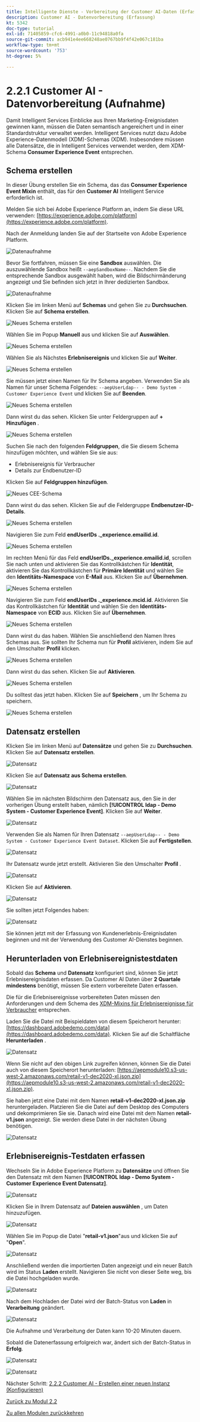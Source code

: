 ```yaml
---
title: Intelligente Dienste - Vorbereitung der Customer AI-Daten (Erfassung)
description: Customer AI - Datenvorbereitung (Erfassung)
kt: 5342
doc-type: tutorial
exl-id: 71405859-cfc6-4991-a0b0-11c94818a0fa
source-git-commit: acb941e4ee668248ae0767bb9f4f42e067c181ba
workflow-type: tm+mt
source-wordcount: '753'
ht-degree: 5%

---
```


# 2.2.1 Customer AI - Datenvorbereitung (Aufnahme)

Damit Intelligent Services Einblicke aus Ihren Marketing-Ereignisdaten gewinnen kann, müssen die Daten semantisch angereichert und in einer Standardstruktur verwaltet werden. Intelligent Services nutzt dazu Adobe Experience-Datenmodell (XDM)-Schemas (XDM).
Insbesondere müssen alle Datensätze, die in Intelligent Services verwendet werden, dem XDM-Schema **Consumer Experience Event** entsprechen.

## Schema erstellen

In dieser Übung erstellen Sie ein Schema, das das **Consumer Experience Event Mixin** enthält, das für den **Customer AI** Intelligent Service erforderlich ist.

Melden Sie sich bei Adobe Experience Platform an, indem Sie diese URL verwenden: [https://experience.adobe.com/platform](https://experience.adobe.com/platform).

Nach der Anmeldung landen Sie auf der Startseite von Adobe Experience Platform.

![Datenaufnahme](../../datacollection/module1.2/images/home.png)

Bevor Sie fortfahren, müssen Sie eine **Sandbox** auswählen. Die auszuwählende Sandbox heißt ``--aepSandboxName--``. Nachdem Sie die entsprechende Sandbox ausgewählt haben, wird die Bildschirmänderung angezeigt und Sie befinden sich jetzt in Ihrer dedizierten Sandbox.

![Datenaufnahme](../../datacollection/module1.2/images/sb1.png)

Klicken Sie im linken Menü auf **Schemas** und gehen Sie zu **Durchsuchen**. Klicken Sie auf **Schema erstellen**.

![Neues Schema erstellen](./images/createschemabutton.png)

Wählen Sie im Popup **Manuell** aus und klicken Sie auf **Auswählen**.

![Neues Schema erstellen](./images/schmanual.png)

Wählen Sie als Nächstes **Erlebnisereignis** und klicken Sie auf **Weiter**.

![Neues Schema erstellen](./images/xdmee.png)

Sie müssen jetzt einen Namen für Ihr Schema angeben. Verwenden Sie als Namen für unser Schema Folgendes: `--aepUserLdap-- - Demo System - Customer Experience Event` und klicken Sie auf **Beenden**.

![Neues Schema erstellen](./images/schname.png)

Dann wirst du das sehen. Klicken Sie unter Feldergruppen auf **+ Hinzufügen** .

![Neues Schema erstellen](./images/xdmee1.png)

Suchen Sie nach den folgenden **Feldgruppen**, die Sie diesem Schema hinzufügen möchten, und wählen Sie sie aus:

- Erlebnisereignis für Verbraucher
- Details zur Endbenutzer-ID

Klicken Sie auf **Feldgruppen hinzufügen**.

![Neues CEE-Schema](./images/cee.png)

Dann wirst du das sehen. Klicken Sie auf die Feldergruppe **Endbenutzer-ID-Details**.

![Neues Schema erstellen](./images/eui1.png)

Navigieren Sie zum Feld **endUserIDs ._experience.emailid.id**.

![Neues Schema erstellen](./images/eui2.png)

Im rechten Menü für das Feld **endUserIDs._experience.emailid.id**, scrollen Sie nach unten und aktivieren Sie das Kontrollkästchen für **Identität**, aktivieren Sie das Kontrollkästchen für **Primäre Identität** und wählen Sie den **Identitäts-Namespace** von **E-Mail** aus. Klicken Sie auf **Übernehmen**.

![Neues Schema erstellen](./images/eui3.png)

Navigieren Sie zum Feld **endUserIDs ._experience.mcid.id**. Aktivieren Sie das Kontrollkästchen für **Identität** und wählen Sie den **Identitäts-Namespace** von **ECID** aus. Klicken Sie auf **Übernehmen**.

![Neues Schema erstellen](./images/eui4.png)

Dann wirst du das haben. Wählen Sie anschließend den Namen Ihres Schemas aus. Sie sollten Ihr Schema nun für **Profil** aktivieren, indem Sie auf den Umschalter **Profil** klicken.

![Neues Schema erstellen](./images/xdmee3.png)

Dann wirst du das sehen. Klicken Sie auf **Aktivieren**.

![Neues Schema erstellen](./images/xdmee4.png)

Du solltest das jetzt haben. Klicken Sie auf **Speichern** , um Ihr Schema zu speichern.

![Neues Schema erstellen](./images/xdmee5.png)

## Datensatz erstellen

Klicken Sie im linken Menü auf **Datensätze** und gehen Sie zu **Durchsuchen**. Klicken Sie auf **Datensatz erstellen**.

![Datensatz](./images/createds.png)

Klicken Sie auf **Datensatz aus Schema erstellen**.

![Datensatz](./images/createdatasetfromschema.png)

Wählen Sie im nächsten Bildschirm den Datensatz aus, den Sie in der vorherigen Übung erstellt haben, nämlich **[!UICONTROL ldap - Demo System - Customer Experience Event]**. Klicken Sie auf **Weiter**.

![Datensatz](./images/createds1.png)

Verwenden Sie als Namen für Ihren Datensatz `--aepUserLdap-- - Demo System - Customer Experience Event Dataset`. Klicken Sie auf **Fertigstellen**.

![Datensatz](./images/createds2.png)

Ihr Datensatz wurde jetzt erstellt. Aktivieren Sie den Umschalter **Profil** .

![Datensatz](./images/createds3.png)

Klicken Sie auf **Aktivieren**.

![Datensatz](./images/createds4.png)

Sie sollten jetzt Folgendes haben:

![Datensatz](./images/createds5.png)

Sie können jetzt mit der Erfassung von Kundenerlebnis-Ereignisdaten beginnen und mit der Verwendung des Customer AI-Dienstes beginnen.

## Herunterladen von Erlebnisereignistestdaten

Sobald das **Schema** und **Datensatz** konfiguriert sind, können Sie jetzt Erlebnisereignisdaten erfassen. Da Customer AI Daten über **2 Quartale mindestens** benötigt, müssen Sie extern vorbereitete Daten erfassen.

Die für die Erlebnisereignisse vorbereiteten Daten müssen den Anforderungen und dem Schema des [XDM-Mixins für Erlebnisereignisse für Verbraucher](https://github.com/adobe/xdm/blob/797cf4930d5a80799a095256302675b1362c9a15/docs/reference/context/experienceevent-consumer.schema.md) entsprechen.

Laden Sie die Datei mit Beispieldaten von diesem Speicherort herunter: [https://dashboard.adobedemo.com/data](https://dashboard.adobedemo.com/data). Klicken Sie auf die Schaltfläche **Herunterladen** .

![Datensatz](./images/dsn1.png)

Wenn Sie nicht auf den obigen Link zugreifen können, können Sie die Datei auch von diesem Speicherort herunterladen: [https://aepmodule10.s3-us-west-2.amazonaws.com/retail-v1-dec2020-xl.json.zip](https://aepmodule10.s3-us-west-2.amazonaws.com/retail-v1-dec2020-xl.json.zip).

Sie haben jetzt eine Datei mit dem Namen **retail-v1-dec2020-xl.json.zip** heruntergeladen. Platzieren Sie die Datei auf dem Desktop des Computers und dekomprimieren Sie sie. Danach wird eine Datei mit dem Namen **retail-v1.json** angezeigt. Sie werden diese Datei in der nächsten Übung benötigen.

![Datensatz](./images/ingest.png)

## Erlebnisereignis-Testdaten erfassen

Wechseln Sie in Adobe Experience Platform zu **Datensätze** und öffnen Sie den Datensatz mit dem Namen **[!UICONTROL ldap - Demo System - Customer Experience Event Datensatz]**.

![Datensatz](./images/ingest1.png)

Klicken Sie in Ihrem Datensatz auf **Dateien auswählen** , um Daten hinzuzufügen.

![Datensatz](./images/ingest2.png)

Wählen Sie im Popup die Datei &quot;**retail-v1.json**&quot;aus und klicken Sie auf &quot;**Open**&quot;.

![Datensatz](./images/ingest3.png)

Anschließend werden die importierten Daten angezeigt und ein neuer Batch wird im Status **Laden** erstellt. Navigieren Sie nicht von dieser Seite weg, bis die Datei hochgeladen wurde.

![Datensatz](./images/ingest4.png)

Nach dem Hochladen der Datei wird der Batch-Status von **Laden** in **Verarbeitung** geändert.

![Datensatz](./images/ingest5.png)

Die Aufnahme und Verarbeitung der Daten kann 10-20 Minuten dauern.

Sobald die Datenerfassung erfolgreich war, ändert sich der Batch-Status in **Erfolg**.

![Datensatz](./images/ingest7.png)

![Datensatz](./images/ingest8.png)

Nächster Schritt: [2.2.2 Customer AI - Erstellen einer neuen Instanz (Konfigurieren)](./ex2.md)

[Zurück zu Modul 2.2](./intelligent-services.md)

[Zu allen Modulen zurückkehren](./../../../overview.md)
